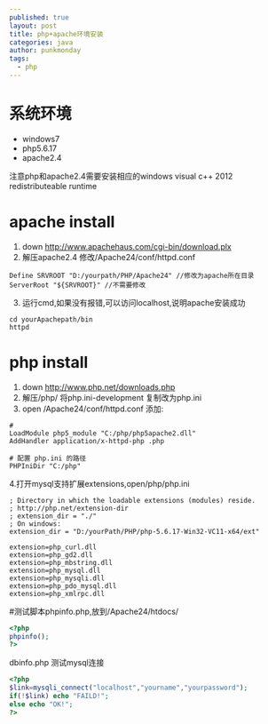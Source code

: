 ```yaml
---
published: true
layout: post
title: php+apache环境安装
categories: java
author: punkmonday
tags: 
  - php
---
```


# 系统环境

* windows7
* php5.6.17
* apache2.4

注意php和apache2.4需要安装相应的windows visual c++ 2012 redistributeable runtime

# apache install

1. down http://www.apachehaus.com/cgi-bin/download.plx
2. 解压apache2.4 修改/Apache24/conf/httpd.conf
```
Define SRVROOT "D:/yourpath/PHP/Apache24" //修改为apache所在目录
ServerRoot "${SRVROOT}" //不需要修改
```
3. 运行cmd,如果没有报错,可以访问localhost,说明apache安装成功
```
cd yourApachepath/bin
httpd
```

# php install
1. down http://www.php.net/downloads.php
2. 解压/php/ 将php.ini-development 复制改为php.ini
3. open /Apache24/conf/httpd.conf 添加:

```
# 
LoadModule php5_module "C:/php/php5apache2.dll"
AddHandler application/x-httpd-php .php

# 配置 php.ini 的路径
PHPIniDir "C:/php"

```

4.打开mysql支持扩展extensions,open/php/php.ini

```
; Directory in which the loadable extensions (modules) reside.
; http://php.net/extension-dir
; extension_dir = "./"
; On windows:
extension_dir = "D:/yourPath/PHP/php-5.6.17-Win32-VC11-x64/ext"
```

```
extension=php_curl.dll
extension=php_gd2.dll
extension=php_mbstring.dll
extension=php_mysql.dll
extension=php_mysqli.dll
extension=php_pdo_mysql.dll
extension=php_xmlrpc.dll
```

#测试脚本phpinfo.php,放到/Apache24/htdocs/

```php
<?php
phpinfo();
?>
```

dbinfo.php 测试mysql连接

```php
<?php
$link=mysqli_connect("localhost","yourname","yourpassword");
if(!$link) echo "FAILD!";
else echo "OK!";
?>
```
